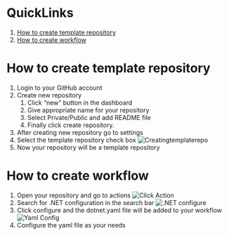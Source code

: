 # QuickLinks
1. [How to create template repository](https://github.com/solitontech/CSharp_Starter_Repo#how-to-create-template-repository)
2. [How to create workflow](https://github.com/solitontech/CSharp_Starter_Repo#how-to-create-workflow)

# How to create template repository
1. Login to your GitHub account 
2. Create new repository 
      1. Click “new” button in the dashboard 
      2. Give appropriate name for your repository 
      3. Select Private/Public and add README file 
      4. Finally click create repository. 
3. After creating new repository go to settings 
4. Select the template repository check box
   ![Creatingtemplaterepo](https://github.com/solitontech/CSharp_Starter_Repo/blob/main/docs/assets/documentation/Image1.jpg)
6. Now your repository will be a template repository 

# How to create workflow
1. Open your repository and go to actions
![Click Action](https://github.com/solitontech/CSharp_Starter_Repo/blob/main/docs/assets/documentation/Image3.jpg)
2. Search for .NET configuration in the search bar
![.NET configure](https://github.com/solitontech/CSharp_Starter_Repo/blob/main/docs/assets/documentation/Image4.jpg)
3. Click configure and the dotnet.yaml file will be added to your workflow
![Yaml Config](https://github.com/solitontech/CSharp_Starter_Repo/blob/main/docs/assets/documentation/Image5.jpg)
4. Configure the yaml file as your needs

